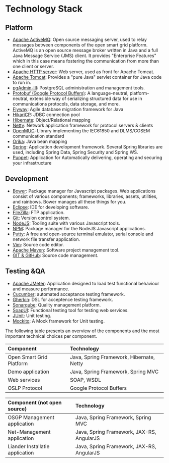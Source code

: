 <!--
SPDX-FileCopyrightText: Contributors to the Documentation project

SPDX-License-Identifier: Apache-2.0
-->

# Technology Stack

## Platform

* [Apache ActiveMQ](http://activemq.apache.org/): Open source messaging server, used to relay messages between components of the open smart grid platform. ActiveMQ is an open source message broker written in Java and a full Java Message Service \(JMS\) client. It provides "Enterprise Features" which in this case means fostering the communication from more than one client or server.
* [Apache HTTP server](http://httpd.apache.org/): Web server, used as front for Apache Tomcat.
* [Apache Tomcat](http://tomcat.apache.org/): Provides a "pure Java" servlet container for Java code to run in.
* [pgAdmin-III](http://www.pgadmin.org/): PostgreSQL administration and management tools.
* [Protobuf \(Google Protocol Buffers\)](https://github.com/google/protobuf/): A language-neutral, platform-neutral, extensible way of serializing structured data for use in communications protocols, data storage, and more.
* [Flyway](https://flywaydb.org/): Agile database migration framework for Java
* [HikariCP](https://brettwooldridge.github.io/HikariCP/): JDBC connection pool
* [Hibernate](http://hibernate.org/): Object/Relational mapping
* [Netty](http://netty.io/): Network application framework for protocol servers & clients
* [OpenMUC](https://www.openmuc.org/): Library implementing the IEC61850 and DLMS/COSEM communication standard
* [Orika](http://orika-mapper.github.io/orika-docs/intro.html): Java bean mapping
* [Spring](https://spring.io/): Application development framework. Several Spring libraries are used, including Spring Data, Spring Security and Spring WS.
* [Puppet](https://puppet.com/): Application for Automatically delivering, operating and securing your infrastructure

## Development

* [Bower](http://bower.io/): Package manager for Javascript packages. Web applications consist of various components; frameworks, libraries, assets, utilities, and rainbows. Bower manages all these things for you.
* [Eclipse](https://eclipse.org/): IDE for developing software.
* [FileZilla](https://filezilla-project.org/): FTP application.
* [Git](https://git-scm.com/): Version control system.
* [NodeJS](https://nodejs.org/): Tooling suite with various Javascript tools.
* [NPM](https://www.npmjs.com/): Package manager for the NodeJS Javascript applications.
* [Putty](http://www.chiark.greenend.org.uk/~sgtatham/putty/): A free and open-source terminal emulator, serial console and network file transfer application.
* [Vim](http://www.vim.org/): Source code editor.
* [Apache Maven](https://maven.apache.org/): Software project management tool.
* [GIT & GitHub](https://github.com/osgp): Source code management.

## Testing &QA

* [Apache JMeter](http://jmeter.apache.org/): Application designed to load test functional behaviour and measure performance.
* [Cucumber](https://cucumber.io/): automated acceptance testing framework.
* [Gherkin](https://cucumber.io/docs/reference): DSL for acceptence testing framework.
* [Sonarqube](http://www.sonarqube.org/): Quality management platform.
* [SoapUI](https://www.soapui.org/): Functional testing tool for testing web services.
* [JUnit](http://junit.org/): Unit testing.
* [Mockito](http://mockito.org/): A Mock framework for Unit testing.

The following table presents an overview of the components and the most important technical choices per component.

| **Component** | **Technology** |
| :--- | :--- |
| Open Smart Grid Platform | Java, Spring Framework, Hibernate, Netty |
| Demo application | Java, Spring Framework, Spring MVC |
| Web services | SOAP, WSDL |
| OSLP Protocol | Google Protocol Buffers |

| **Component \(not open source\)** | **Technology** |
| :--- | :--- |
| OSGP Management application | Java, Spring Framework, Spring MVC |
| Net-Management application | Java, Spring Framework, JAX-RS, AngularJS |
| Liander Installatie application | Java, Spring Framework, JAX-RS, AngularJS |

